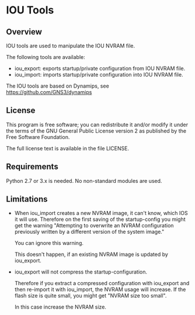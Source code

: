 # IOU Tools

## Overview

IOU tools are used to manipulate the IOU NVRAM file.

The following tools are available:

- iou_export: exports startup/private configuration from IOU NVRAM file.
- iou_import: imports startup/private configuration into IOU NVRAM file.

The IOU tools are based on Dynamips, see https://github.com/GNS3/dynamips

## License

This program is free software; you can redistribute it and/or modify
it under the terms of the GNU General Public License version 2 as
published by the Free Software Foundation.

The full license text is available in the file LICENSE.

## Requirements

Python 2.7 or 3.x is needed. No non-standard modules are used.

## Limitations

- When iou_import creates a new NVRAM image, it can't know, which IOS
  it will use. Therefore on the first saving of the startup-config
  you might get the warning
  "Attempting to overwrite an NVRAM configuration previously written
   by a different version of the system image."

  You can ignore this warning.

  This doesn't happen, if an existing NVRAM image is updated by iou_export.

- iou_export will not compress the startup-configuration.

  Therefore if you extract a compressed configuration with iou_export
  and then re-import it with iou_import, the NVRAM usage will increase.
  If the flash size is quite small, you might get "NVRAM size too small".

  In this case increase the NVRAM size.

